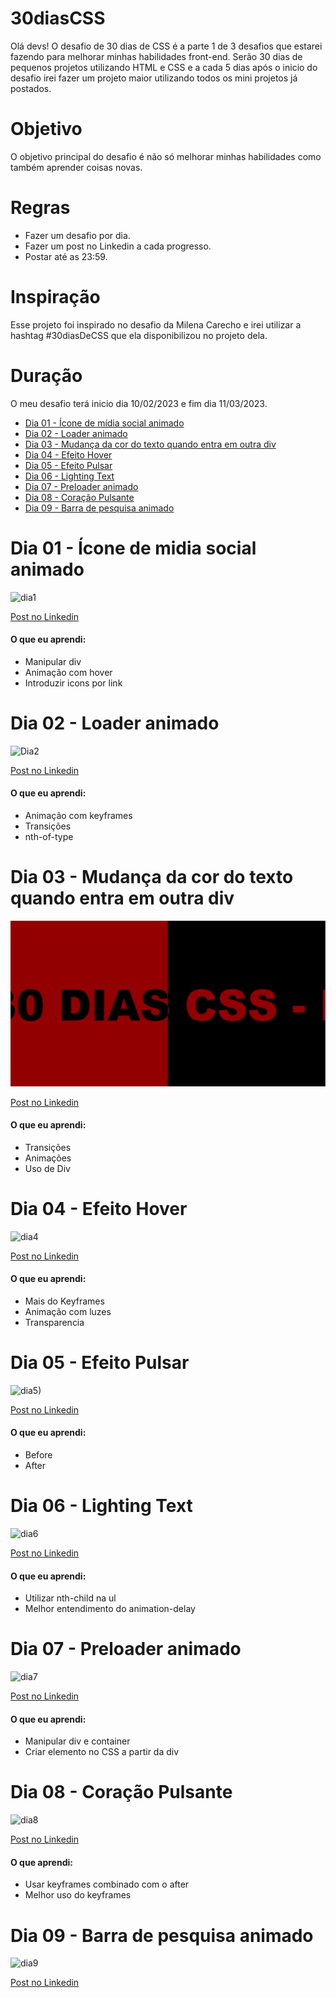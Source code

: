 # 30diasCSS
Olá devs! O desafio de 30 dias de CSS é a parte 1 de 3 desafios que estarei fazendo para melhorar minhas habilidades front-end.
Serão 30 dias de pequenos projetos utilizando HTML e CSS e a cada 5 dias após o inicio do desafio irei fazer um projeto maior utilizando todos os mini projetos já postados.

# Objetivo 
O objetivo principal do desafio é não só melhorar minhas habilidades como também aprender coisas novas.

# Regras 
* Fazer um desafio por dia.
* Fazer um post no Linkedin a cada progresso.
* Postar até as 23:59.

# Inspiração
Esse projeto foi inspirado no desafio da Milena Carecho e irei utilizar a hashtag #30diasDeCSS que ela disponibilizou no projeto dela.

# Duração
O meu desafio terá inicio dia 10/02/2023 e fim dia 11/03/2023.



* [Dia 01 - Ícone de mídia social animado](#id01)
* [Dia 02 - Loader animado](#id02)
* [Dia 03 - Mudança da cor do texto quando entra em outra div](#id03)
* [Dia 04 - Efeito Hover](#id04)
* [Dia 05 - Efeito Pulsar](#id05)
* [Dia 06 -  Lighting Text](#id06)
* [Dia 07 - Preloader animado](#id07)
* [Dia 08 - Coração Pulsante](#id08)
* [Dia 09 - Barra de pesquisa animado](#id09)



# Dia 01 - Ícone de midia social animado <a name='id01'></a>
![dia1](https://user-images.githubusercontent.com/112903528/219757346-cfebbaee-ca1b-4c8b-8009-156e8dc4ad48.gif)


[Post no Linkedin](https://www.linkedin.com/feed/update/urn:li:activity:7030007461369516033/)

#### O que eu aprendi:
* Manipular div
* Animação com hover
* Introduzir icons por link



# Dia 02 - Loader animado <a name='id02'></a>
![Dia2](https://j.gifs.com/pZjQX2.gif)

[Post no Linkedin](https://www.linkedin.com/feed/update/urn:li:activity:7030308791044706304/)

#### O que eu aprendi:
* Animação com keyframes
* Transições
* nth-of-type



# Dia 03 - Mudança da cor do texto quando entra em outra div <a name='id03'></a>
<img src='DIA3/gif/ezgif.com-video-to-gif.gif'>

[Post no Linkedin](https://www.linkedin.com/feed/update/urn:li:activity:7030713053704765440/)

#### O que eu aprendi:
* Transições
* Animações
* Uso de Div



# Dia 04 - Efeito Hover <a name='id04'></a>
![dia4](https://user-images.githubusercontent.com/112903528/219750105-c4f8436d-32c1-4ce0-8491-4c1b2ecaaeb4.gif)

[Post no Linkedin](https://www.linkedin.com/posts/victoriagui_30diasdecss-css-frontend-activity-7031051170114592768-QWNZ?utm_source=share&utm_medium=member_desktop)

#### O que eu aprendi:
* Mais do Keyframes
* Animação com luzes
* Transparencia



# Dia 05 - Efeito Pulsar <a name='id05'></a>
![dia5)](https://user-images.githubusercontent.com/112903528/219756411-3ed5bc0d-77ca-4af3-abd7-ecc148ec0346.gif)

[Post no Linkedin](https://www.linkedin.com/posts/victoriagui_30diasdecss-activity-7031406937753686016-Ekjc?utm_source=share&utm_medium=member_desktop)

#### O que eu aprendi:
* Before
* After



# Dia 06 -  Lighting Text <a name='id06'></a>
![dia6](https://user-images.githubusercontent.com/112903528/219758406-5076d577-d923-47d1-ab4b-af4d9bef31ea.gif)

[Post no Linkedin](https://www.linkedin.com/posts/victoriagui_30diasdecss-css-html-activity-7031787750911553536-zVYK?utm_source=share&utm_medium=member_desktop)

#### O que eu aprendi:
* Utilizar nth-child na ul
* Melhor entendimento do animation-delay



# Dia 07 - Preloader animado <a name='id07'></a>
![dia7](https://user-images.githubusercontent.com/112903528/219759386-3cb35a3f-2d17-4f6f-a011-e96c57b357ba.gif)

[Post no Linkedin](https://www.linkedin.com/posts/victoriagui_30diasdecss-html5-css-activity-7032143181366312960-_kPW?utm_source=share&utm_medium=member_desktop)

#### O que eu aprendi:
* Manipular div e container
* Criar elemento no CSS a partir da div



# Dia 08 - Coração Pulsante <a name='id08'><a/>
![dia8](https://user-images.githubusercontent.com/112903528/219761589-aa21dbb8-b83d-4f2b-a243-467fe5087515.gif)

[Post no Linkedin](https://www.linkedin.com/feed/update/urn:li:activity:7032405901231763456/)

#### O que aprendi:
* Usar keyframes combinado com o after
* Melhor uso do keyframes

# Dia 09 - Barra de pesquisa animado <a name='id09'></a>
![dia9](https://user-images.githubusercontent.com/112903528/219900111-243b4dd5-0d37-49b7-8380-ebc4389e3fed.gif)

[Post no Linkedin](https://www.linkedin.com/posts/victoriagui_30diasdecss-activity-7032821311429054464-6xxc?utm_source=share&utm_medium=member_desktop)
